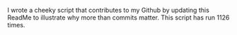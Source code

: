 I wrote a cheeky script that contributes to my Github by updating this ReadMe to illustrate why more than commits matter. This script has run 1126 times.